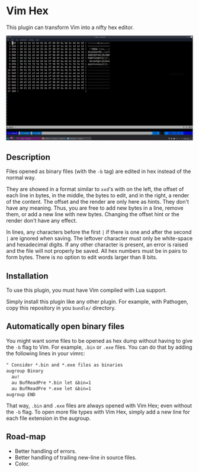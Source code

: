 # Vim Hex

This plugin can transform Vim into a nifty hex editor.

![Vim hex in action](vim_hex.png)

## Description

Files opened as binary files (with the `-b` tag) are edited in hex instead of the normal way.

They are showed in a format similar to `xxd`'s with on the left, the offset of each line in bytes, in the middle, the bytes to edit, and in the right, a render of the content. The offset and the render are only here as hints. They don't have any meaning. Thus, you are free to add new bytes in a line, remove them, or add a new line with new bytes. Changing the offset hint or the render don't have any effect.

In lines, any characters before the first `|` if there is one and after the second `|` are ignored when saving. The leftover character must only be white-space and hexadecimal digits. If any other character is present, an error is raised and the file will not properly be saved. All hex numbers must be in pairs to form bytes. There is no option to edit words larger than 8 bits.

## Installation

To use this plugin, you must have Vim compiled with Lua support.

Simply install this plugin like any other plugin. For example, with Pathogen, copy this repository in you `bundle/` directory.

## Automatically open binary files

You might want some files to be opened as hex dump without having to give the `-b` flag to Vim. For example, `.bin` or `.exe` files. You can do that by adding the following lines in your vimrc:

```
" Consider *.bin and *.exe files as binaries
augroup Binary
  au!
  au BufReadPre *.bin let &bin=1
  au BufReadPre *.exe let &bin=1
augroup END
```

That way, `.bin` and `.exe` files are always opened with Vim Hex; even without the `-b` flag. To open more file types with Vim Hex, simply add a new line for each file extension in the augroup.

## Road-map

* Better handling of errors.
* Better handling of trailing new-line in source files.
* Color.

